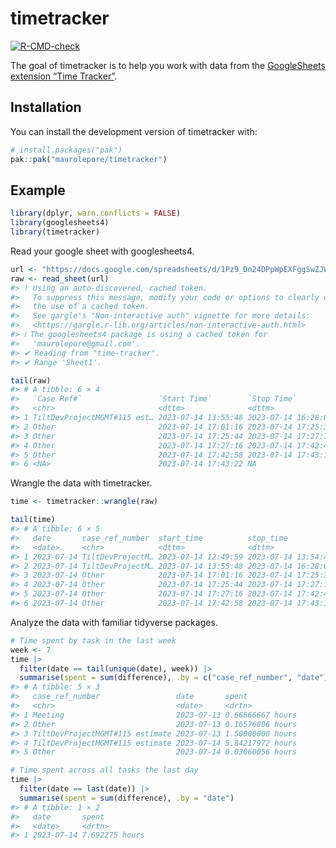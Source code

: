 
<!-- README.md is generated from README.Rmd. Please edit that file -->

# timetracker

<!-- badges: start -->

[![R-CMD-check](https://github.com/maurolepore/timetracker/actions/workflows/R-CMD-check.yaml/badge.svg)](https://github.com/maurolepore/timetracker/actions/workflows/R-CMD-check.yaml)
<!-- badges: end -->

The goal of timetracker is to help you work with data from the
[GoogleSheets extension “Time
Tracker”](https://workspace.google.com/marketplace/app/time_tracker/182790105381).

## Installation

You can install the development version of timetracker with:

``` r
# install.packages("pak")
pak::pak("maurolepore/timetracker")
```

## Example

``` r
library(dplyr, warn.conflicts = FALSE)
library(googlesheets4)
library(timetracker)
```

Read your google sheet with googlesheets4.

``` r
url <- "https://docs.google.com/spreadsheets/d/1Pz9_Dn24DPpWpEXFggSwZJWSp0DHtYbgpeS1_90KtEA/edit?usp=sharing"
raw <- read_sheet(url)
#> ! Using an auto-discovered, cached token.
#>   To suppress this message, modify your code or options to clearly consent to
#>   the use of a cached token.
#>   See gargle's "Non-interactive auth" vignette for more details:
#>   <https://gargle.r-lib.org/articles/non-interactive-auth.html>
#> ℹ The googlesheets4 package is using a cached token for
#>   'maurolepore@gmail.com'.
#> ✔ Reading from "time-tracker".
#> ✔ Range 'Sheet1'.

tail(raw)
#> # A tibble: 6 × 4
#>   `Case Ref#`                 `Start Time`        `Stop Time`         Difference
#>   <chr>                       <dttm>              <dttm>              <chr>     
#> 1 TiltDevProjectMGMT#115 est… 2023-07-14 13:55:48 2023-07-14 16:28:03 02:32:16  
#> 2 Other                       2023-07-14 17:01:16 2023-07-14 17:25:33 00:24:17  
#> 3 Other                       2023-07-14 17:25:44 2023-07-14 17:27:13 00:01:30  
#> 4 Other                       2023-07-14 17:27:16 2023-07-14 17:42:43 00:15:26  
#> 5 Other                       2023-07-14 17:42:58 2023-07-14 17:43:19 00:00:21  
#> 6 <NA>                        2023-07-14 17:43:22 NA                  <NA>
```

Wrangle the data with timetracker.

``` r
time <- timetracker::wrangle(raw)

tail(time)
#> # A tibble: 6 × 5
#>   date       case_ref_number  start_time          stop_time           difference
#>   <date>     <chr>            <dttm>              <dttm>              <drtn>    
#> 1 2023-07-14 TiltDevProjectM… 2023-07-14 12:49:59 2023-07-14 13:54:40 1.0780719…
#> 2 2023-07-14 TiltDevProjectM… 2023-07-14 13:55:48 2023-07-14 16:28:03 2.5377011…
#> 3 2023-07-14 Other            2023-07-14 17:01:16 2023-07-14 17:25:33 0.4048222…
#> 4 2023-07-14 Other            2023-07-14 17:25:44 2023-07-14 17:27:13 0.0248936…
#> 5 2023-07-14 Other            2023-07-14 17:27:16 2023-07-14 17:42:43 0.2573330…
#> 6 2023-07-14 Other            2023-07-14 17:42:58 2023-07-14 17:43:19 0.0057069…
```

Analyze the data with familiar tidyverse packages.

``` r
# Time spent by task in the last week
week <- 7
time |>
  filter(date == tail(unique(date), week)) |>
  summarise(spent = sum(difference), .by = c("case_ref_number", "date"))
#> # A tibble: 5 × 3
#>   case_ref_number                 date       spent           
#>   <chr>                           <date>     <drtn>          
#> 1 Meeting                         2023-07-13 0.66666667 hours
#> 2 Other                           2023-07-13 0.16576806 hours
#> 3 TiltDevProjectMGMT#115 estimate 2023-07-13 1.50000000 hours
#> 4 TiltDevProjectMGMT#115 estimate 2023-07-14 5.84217972 hours
#> 5 Other                           2023-07-14 0.03060056 hours

# Time spent across all tasks the last day
time |>
  filter(date == last(date)) |>
  summarise(spent = sum(difference), .by = "date")
#> # A tibble: 1 × 2
#>   date       spent         
#>   <date>     <drtn>        
#> 1 2023-07-14 7.692275 hours
```

